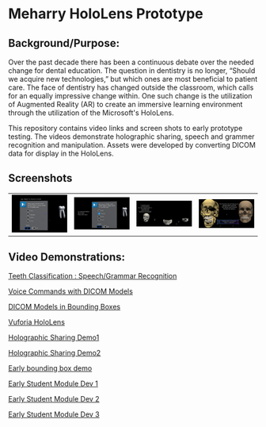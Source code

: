 # Meharry HoloLens Prototype

## Background/Purpose:  

Over the past decade there has been a continuous debate over the needed change for dental education.  The question in dentistry is no longer, “Should we acquire new technologies,” but which ones are most beneficial to patient care. The face of dentistry has changed outside the classroom, which calls for an equally impressive change within. One such change is the utilization of Augmented Reality (AR) to create an immersive learning environment through the utilization of the Microsoft's HoloLens.

This repository contains video links and screen shots to early prototype testing.  The videos demonstrate holographic sharing, speech and grammer recognition and manipulation. Assets were developed by converting DICOM data for display in the HoloLens. 

## Screenshots

<table>
    <tr>
        <td>
            <img alt="open image 1" src="docs/Image1.png">
        </td>
        <td>
            <img alt="open imgage 2" src="docs/Image2.png">
        </td>
        <td>
            <img alt="open image 3" src="docs/Image3.png">
        </td>
		<td>
            <img alt="open image 4" src="docs/image4.png">
        </td>
    </tr>
</table>

## Video Demonstrations: 

[Teeth Classification : Speech/Grammar Recognition](https://drive.google.com/open?id=0B01rMfZ-W8x0SlA0T0F1MjcySUU)

[Voice Commands with DICOM Models ](https://drive.google.com/open?id=0B01rMfZ-W8x0S19zUmQwQXJwdzg)

[DICOM Models in Bounding Boxes ](https://drive.google.com/open?id=0B01rMfZ-W8x0S19zUmQwQXJwdzg)

[Vuforia HoloLens ](https://drive.google.com/open?id=0B01rMfZ-W8x0TDZwaDNDSlI5VEE)

[Holographic Sharing Demo1 ](https://drive.google.com/open?id=0B01rMfZ-W8x0Y29UbE1oazBCX00)

[Holographic Sharing Demo2 ](https://drive.google.com/open?id=0B01rMfZ-W8x0dmR3TlBtZW5CRzA)

[Early bounding box demo ](https://drive.google.com/open?id=0B01rMfZ-W8x0d3JoTkpJUW9RZ1E)

[Early Student Module Dev 1 ](https://drive.google.com/open?id=0B01rMfZ-W8x0eHcxTkJvcXhVTkE)

[Early Student Module Dev 2 ](https://drive.google.com/open?id=0B01rMfZ-W8x0UzRUV0dCY3djV1U)

[Early Student Module Dev 3 ](https://drive.google.com/open?id=0B01rMfZ-W8x0UzRUV0dCY3djV1U)





